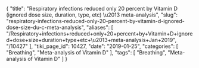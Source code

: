 {
    "title": "Respiratory infections reduced only 20 percent by Vitamin D (ignored dose size, duration, type, etc) \u2013 meta-analysis",
    "slug": "respiratory-infections-reduced-only-20-percent-by-vitamin-d-ignored-dose-size-du-c-meta-analysis",
    "aliases": [
        "/Respiratory+infections+reduced+only+20+percent+by+Vitamin+D+ignored+dose+size+duration+type+etc+\u2013+meta-analysis+Jan+2019",
        "/10427"
    ],
    "tiki_page_id": 10427,
    "date": "2019-01-25",
    "categories": [
        "Breathing",
        "Meta-analysis of Vitamin D"
    ],
    "tags": [
        "Breathing",
        "Meta-analysis of Vitamin D"
    ]
}